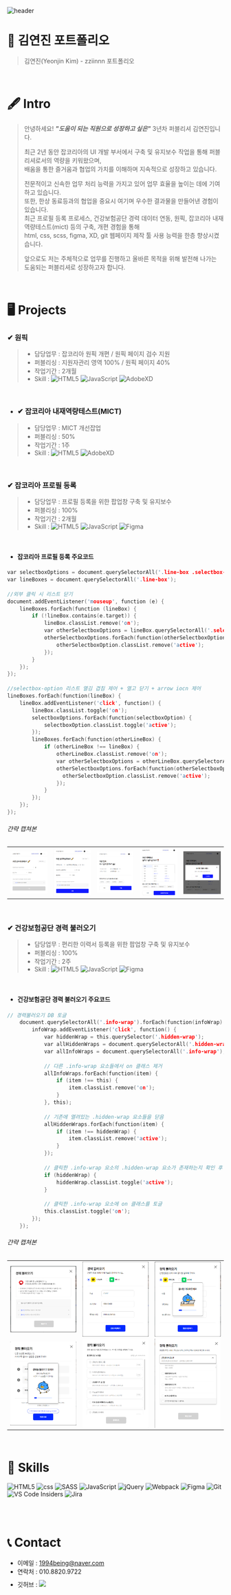 ![header](https://capsule-render.vercel.app/api?type=Venom&color=auto&height=300&section=header&text=Hellow&fontSize=90)

# 📂 김연진 포트폴리오

> 김연진(Yeonjin Kim) - zziinnn 포트폴리오 
<br />

# 🖋 Intro
> 안녕하세요! ***"도움이 되는 직원으로 성장하고 싶은"*** 3년차 퍼블리셔 김연진입니다.
> 
> 최근 2년 동안 잡코리아의 UI 개발 부서에서 구축 및 유지보수 작업을 통해 퍼블리셔로서의 역량을 키워왔으며, <br />
> 배움을 통한 즐거움과 협업의 가치를 이해하며 지속적으로 성장하고 있습니다.
>
> 전문적이고 신속한 업무 처리 능력을 가지고 있어 업무 효율을 높이는 데에 기여하고 있습니다. <br />
> 또한, 한상 동료등과의 협업을 중요시 여기며 우수한 결과물을 만들어낸 경험이 있습니다.<br />
> 최근 프로필 등록 프로세스, 건강보험공단 경력 데이터 연동, 원픽, 잡코리아 내재역량테스트(mict) 등의 구축, 개편 경험을 통해 <br />
> html, css, scss, figma, XD, git 웹페이지 제작 툴 사용 능력을 한층 향상시켰습니다.
>
> 앞으로도 저는 주체적으로 업무를 진행하고 올바른 목적을 위해 발전해 나가는 도움되는 퍼블리셔로 성장하고자 합니다.
<br />

# 🖥 Projects

### ✔ 원픽
> - 담당업무 : 잡코리아 원픽 개편 / 원픽 페이지 검수 지원
> - 퍼블리싱 : 지원자관리 영역 100% / 원픽 페이지 40%
> - 작업기간 : 2개월
> - Skill : ![HTML5](https://img.shields.io/badge/html5-%23E34F26.svg?style=for-the-badge&logo=html5&logoColor=white) ![JavaScript](https://img.shields.io/badge/JavaScript-F7DF1E?style=for-the-badge&logo=JavaScript&logoColor=white) ![AdobeXD](https://img.shields.io/badge/Adobe%20XD-470137?style=for-the-badge&logo=Adobe%20XD&logoColor=#FF61F6)
<br />


- ### ✔ 잡코리아 내재역량테스트(MICT) 
> - 담당업무 : MICT 개선잡업
> - 퍼블리싱 : 50%
> - 작업기간 : 1주
> - Skill : ![HTML5](https://img.shields.io/badge/html5-%23E34F26.svg?style=for-the-badge&logo=html5&logoColor=white) ![AdobeXD](https://img.shields.io/badge/Adobe%20XD-470137?style=for-the-badge&logo=Adobe%20XD&logoColor=#FF61F6)
<br />

### ✔ 잡코리아 프로필 등록
> - 담당업무 : 프로필 등록을 위한 팝업창 구축 및 유지보수
> - 퍼블리싱 : 100%
> - 작업기간 : 2개월
> - Skill : ![HTML5](https://img.shields.io/badge/html5-%23E34F26.svg?style=for-the-badge&logo=html5&logoColor=white) ![JavaScript](https://img.shields.io/badge/JavaScript-F7DF1E?style=for-the-badge&logo=JavaScript&logoColor=white) ![Figma](https://img.shields.io/badge/figma-%23F24E1E.svg?style=for-the-badge&logo=figma&logoColor=white)
<br />
 
- #### 잡코리아 프로필 등록 주요코드

``` C
var selectboxOptions = document.querySelectorAll('.line-box .selectbox-option');
var lineBoxes = document.querySelectorAll('.line-box');

//외부 클릭 시 리스트 닫기
document.addEventListener('mouseup', function (e) {
    lineBoxes.forEach(function (lineBox) {
        if (!lineBox.contains(e.target)) {
            lineBox.classList.remove('on');
            var otherSelectboxOptions = lineBox.querySelectorAll('.selectbox-option');
            otherSelectboxOptions.forEach(function(otherSelectboxOption) {
                otherSelectboxOption.classList.remove('active');
            });
        }
    }); 
});

//selectbox-option 리스트 열김 겹침 제어 + 열고 닫기 + arrow iocn 제어
lineBoxes.forEach(function(lineBox) {
    lineBox.addEventListener('click', function() {
        lineBox.classList.toggle('on');
        selectboxOptions.forEach(function(selectboxOption) {
            selectboxOption.classList.toggle('active');
        });
        lineBoxes.forEach(function(otherLineBox) {
            if (otherLineBox !== lineBox) {
                otherLineBox.classList.remove('on');
                var otherSelectboxOptions = otherLineBox.querySelectorAll('.selectbox-option');
                otherSelectboxOptions.forEach(function(otherSelectboxOption) {
                  otherSelectboxOption.classList.remove('active');
                });
            }
        });
    });
});
```

###### 갼략 캡쳐본
<table>
  <tbody>
    <tr>
      <td>
        <img align="center" src="./images/img1.png" width="250">
      </td>
      <td>
        <img align="center" src="./images/img2.png" width="250">
      </td>
      <td>
        <img align="center" src="./images/img3.png" width="250">
      </td>
      <td>
        <img align="center" src="./images/img4.png" width="250">
      </td>
      <td>
        <img align="center" src="./images/img5.png" width="250">
      </td>
    </tr>
  </tbody>
</table>
<br />

### ✔ 건강보험공단 경력 불러오기
> - 담당업무 : 편리한 이력서 등록을 위한 팝업창 구축 및 유지보수
> - 퍼블리싱 : 100%
> - 작업기간 : 2주
> - Skill : ![HTML5](https://img.shields.io/badge/html5-%23E34F26.svg?style=for-the-badge&logo=html5&logoColor=white) ![JavaScript](https://img.shields.io/badge/JavaScript-F7DF1E?style=for-the-badge&logo=JavaScript&logoColor=white) ![Figma](https://img.shields.io/badge/figma-%23F24E1E.svg?style=for-the-badge&logo=figma&logoColor=white)
<br />

- #### 건강보험공단 경력 불러오기 주요코드

``` C
// 경력불러오기 DB 토글
    document.querySelectorAll('.info-wrap').forEach(function(infoWrap) {
        infoWrap.addEventListener('click', function() {
            var hiddenWrap = this.querySelector('.hidden-wrap');
            var allHiddenWraps = document.querySelectorAll('.hidden-wrap');
            var allInfoWraps = document.querySelectorAll('.info-wrap');

            // 다른 .info-wrap 요소들에서 on 클래스 제거
            allInfoWraps.forEach(function(item) {
                if (item !== this) {
                    item.classList.remove('on');
                }
            }, this);
    
            // 기존에 열려있는 .hidden-wrap 요소들을 닫음
            allHiddenWraps.forEach(function(item) {
                if (item !== hiddenWrap) {
                    item.classList.remove('active');
                }
            });
    
            // 클릭한 .info-wrap 요소의 .hidden-wrap 요소가 존재하는지 확인 후 토글
            if (hiddenWrap) {
                hiddenWrap.classList.toggle('active');
            }
    
            // 클릭한 .info-wrap 요소에 on 클래스를 토글
            this.classList.toggle('on');
        });
    });
```

###### 갼략 캡쳐본
<table>
  <tbody>
    <tr>
        <td>
          <img align="center" src="./images/img6.png" width="200">
        </td>
        <td>
          <img align="center" src="./images/img7.png" width="200">
        </td>
        <td>
          <img align="center" src="./images/img8.png" width="200">
        </td>
    </tr>
    <tr>
        <td>
          <img align="center" src="./images/img10.png" width="200">
        </td>
        <td>
          <img align="center" src="./images/img11.png" width="200">
        </td>
        <td>
          <img align="center" src="./images/img12.png" width="200">
        </td>
    </tr>
  </tbody>
</table>
<br />

# 🚀 Skills
![HTML5](https://img.shields.io/badge/html5-%23E34F26.svg?style=for-the-badge&logo=html5&logoColor=white) ![css](https://img.shields.io/badge/CSS-239120?&style=for-the-badge&logo=css3&logoColor=white) ![SASS](https://img.shields.io/badge/SASS-hotpink.svg?style=for-the-badge&logo=SASS&logoColor=white)
![JavaScript](https://img.shields.io/badge/JavaScript-F7DF1E?style=for-the-badge&logo=JavaScript&logoColor=white) ![jQuery](https://img.shields.io/badge/jQuery-0769AD?style=for-the-badge&logo=jquery&logoColor=white)
![Webpack](https://img.shields.io/badge/webpack-%238DD6F9.svg?style=for-the-badge&logo=webpack&logoColor=black) ![Figma](https://img.shields.io/badge/figma-%23F24E1E.svg?style=for-the-badge&logo=figma&logoColor=white) 
![Git](https://img.shields.io/badge/git-%23121011.svg?style=for-the-badge&logo=git&logoColor=white)
![VS Code Insiders](https://img.shields.io/badge/VS%20Code%20Insiders-35b393.svg?style=for-the-badge&logo=visual-studio-code&logoColor=white) ![Jira](https://img.shields.io/badge/jira-%230A0FFF.svg?style=for-the-badge&logo=jira&logoColor=white)

<br />
<br />

# 📞 Contact
- 이메일 : 1994being@naver.com
- 연락처 : 010.8820.9722
- 깃허브 : <a href="https://github.com/zziinnn">
  <img src="https://user-images.githubusercontent.com/68724828/185908612-22f4d219-78a7-4de7-bb02-deecaa63bffa.png" height="28px" style="margin-top: 10px" />
  </a>

